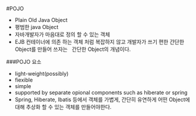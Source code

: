 #POJO 
- Plain Old Java Object
- 평범한 java Object
- 자바개발자가 마음대로 정의 할 수 있는 객체
- EJB 컨테이너에 의존 하는 객체 처럼 복잡하지 않고 개발자가 쓰기 편한 간단한 Object를 만들어 쓰자는
  간단한 Object의 개념이다.

###POJO 요소
- light-weight(possibly)
- fiexible
- simple
- supported by separate opional components such as hiberate or spring
- Spring, Hiberate, Ibatis 등에서 객체를 가볍게, 간단히 유연하게 어떤 Object에 대해 추상화 할 수 있는 객체를 만들어야한다.